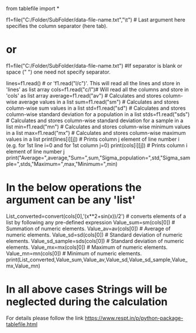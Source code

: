 from tablefile import *

f1=file("C:/Folder/SubFolder/data-file-name.txt","\t") # Last argument here specifies the column separator (here tab).

#    or

f1=file("C:/Folder/SubFolder/data-file-name.txt") #If separator is blank or space (" ") one need not specify separator.


lines=f1.read() # or 'f1.read("l/c")'. This will read all the lines and store in 'lines' as list array
cols=f1.read("c/l")# Will read all the columns and store in 'cols' as list array
average=f1.read("av") # Calculates and stores column-wise average values in a list
sum=f1.read("sm") # Calculates and stores column-wise sum values in a list
std=f1.read("sd") # Calculates and stores column-wise standard deviation for a population in a list
stds=f1.read("sds") # Calculates and stores column-wise standard deviation for a sample in a list
min=f1.read("mn") # Calculates and stores column-wise minimum values in a list
max=f1.read("mx") # Calculates and stores column-wise maximum values in a list
print(lines[i][j]) # Prints column j element of line number i  (e.g. for 1st line i=0 and for 1st column j=0)
print(cols[i][j]) # Prints column i element of line number j  
print("Average=",average,"Sum=",sum,"Sigma_population=",std,"Sigma_sample=",stds,"Maximum=",max,"Minimum=",min)


# In the below operations the argument can be any 'list'
List_converted=convert(cols[0],'(x**2+sin(x))/2') # converts elements of a list by following any pre-defined expression
Value_sum=sm(cols[0]) # Summation of numeric elements. 
Value_av=av(cols[0]) # Average of numeric elements. 
Value_sd=sd(cols[0]) # Standard deviation of numeric elements. 
Value_sd_sample=sds(cols[0]) # Standard deviation of numeric elements. 
Value_mx=mx(cols[0]) # Maximum of numeric elements. 
Value_mn=mn(cols[0]) # Minimum of numeric elements. 
print(List_converted,Value_sum,Value_av,Value_sd,Value_sd_sample,Value_mx,Value_mn)

# **In all above cases Strings will be neglected during the calculation**

For details please follow the link https://www.respt.in/p/python-package-tablefile.html
